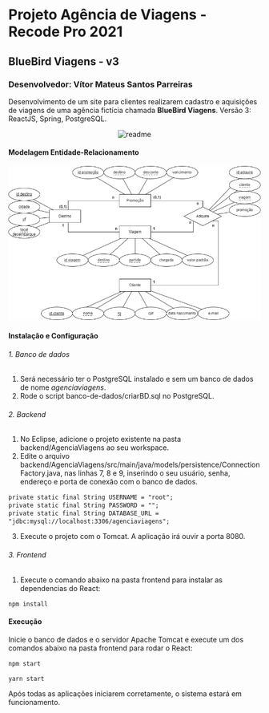 # Projeto Agência de Viagens - Recode Pro 2021
## BlueBird Viagens - v3
### Desenvolvedor: Vítor Mateus Santos Parreiras

Desenvolvimento de um site para clientes realizarem cadastro e aquisições de viagens de uma agência fictícia chamada **BlueBird Viagens**. Versão 3: ReactJS, Spring, PostgreSQL.

<div align="center">
  <img alt="readme" title="readme" src="./media/readme.gif"/>
</div>

#### Modelagem Entidade-Relacionamento
![Modelagem Entidade-Relacionamento](./banco-de-dados/modelagem_ER.png)

#### Instalação e Configuração

###### 1. Banco de dados
1. Será necessário ter o PostgreSQL instalado e sem um banco de dados de nome *agenciaviagens*.
2. Rode o script banco-de-dados/criarBD.sql no PostgreSQL.

###### 2. Backend
1. No Eclipse, adicione o projeto existente na pasta backend/AgenciaViagens ao seu workspace.
2. Edite o arquivo backend/AgenciaViagens/src/main/java/models/persistence/ConnectionFactory.java, nas linhas 7, 8 e 9, inserindo o seu usuário, senha, endereço e porta de conexão com o banco de dados.
```
private static final String USERNAME = "root";
private static final String PASSWORD = "";
private static final String DATABASE_URL = "jdbc:mysql://localhost:3306/agenciaviagens";
```
3. Execute o projeto com o Tomcat. A aplicação irá ouvir a porta 8080.

###### 3. Frontend
1. Execute o comando abaixo na pasta frontend para instalar as dependencias do React:
```
npm install
```

#### Execução
Inicie o banco de dados e o servidor Apache Tomcat e execute um dos comandos abaixo na pasta frontend para rodar o React:
```
npm start
```

```
yarn start
```
Após todas as aplicações iniciarem corretamente, o sistema estará em funcionamento.